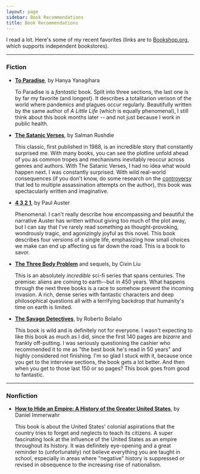 ```yaml
---
layout: page
sidebar: Book Recommendations
title: Book Recommendations
---
```


I read a lot. Here's some of my recent favorites (links are to [Bookshop.org](https://bookshop.org), which supports independent bookstores).

---

### Fiction

- [**To Paradise**](https://bookshop.org/p/books/to-paradise-hanya-yanagihara/16643172?ean=9780593315651), by Hanya Yanagihara
  
  To Paradise is a _fantastic_ book. Split into three sections, the last one is by far my favorite (and longest). It describes a totalitarion verison of the world where pandemics and plagues occur regularly. Beautifully written by the same author of _A Little Life_ (which is equally phenomenal), I still think about this book months later -- and not just because I work in public health.

- [**The Satanic Verses**](https://bookshop.org/p/books/the-satanic-verses-salman-rushdie/11727765?ean=9780812976717), by Salman Rushdie

  This classic, first published in 1988, is an incredible story that constantly surprised me. With many books, you can see the plotline unfold ahead of you as common tropes and mechanisms inevitably reoccur across genres and authors. With The Satanic Verses, I had no idea what would happen next. I was constantly surprised. With wild real-world consequences (if you don't know, do some research on the [controversy](https://en.wikipedia.org/wiki/Satanic_Verses_controversy) that led to multiple assassination attempts on the author), this book was spectacularly written and imaginative.

- [**4 3 2 1**](https://bookshop.org/p/books/4-3-2-1-paul-auster/230372?ean=9781250618801), by Paul Auster
  
  Phenomenal. I can't really describe how encompassing and beautiful the narrative Auster has written without giving too much of the plot away, but I can say that I've rarely read something as thought-provoking, wondrously tragic, and agonizingly joyful as this novel. This book describes four versions of a single life, emphasizing how small choices we make can end up affecting us far down the road. This is a book to savor.
  
- [**The Three Body Problem**](https://bookshop.org/p/books/the-three-body-problem-cixin-liu/265918?ean=9780765382030) and sequels, by Cixin Liu
  
  This is an absolutely _incredible_ sci-fi series that spans centuries. The premise: aliens are coming to earth--but in 450 years. What happens through the next three books is a race to somehow prevent the incoming invasion. A rich, dense series with fantastic characters and deep philosophical questions all with a terrifying backdrop that humanity's time on earth is limited.

- [**The Savage Detectives**](https://bookshop.org/p/books/the-savage-detectives-roberto-bolano/10145596), by Roberto Bola&ntilde;o

  This book is wild and is definitely not for everyone. I wasn't expecting to like this book as much as I did, since the first 140 pages are _bizarre_ and frankly off-putting. I was seriously questioning the cashier who recommended it to me as "the best book he's read in 50 years" and highly considered not finishing. I'm so glad I stuck with it, because once you get to the interview sections, the book gets a lot better. And then when you get to those last 150 or so pages? This book goes from good to fantastic.

---

### Nonfiction

- [**How to Hide an Empire: A History of the Greater United States**](https://bookshop.org/p/books/how-to-hide-an-empire-a-history-of-the-greater-united-states-daniel-immerwahr/6985644?ean=9781250251091), by Daniel Immerwahr

  This book is about the United States' colonial aspirations that the country tries to forget and neglects to teach its citizens. A super fascinating look at the influence of the United States as an empire throughout its history. It was definitely eye-opening and a great reminder to (unfortunately) not believe everything you are taught in school, especially in areas where "negative" history is suppressed or revised in obsequence to the increasing rise of nationalism.
